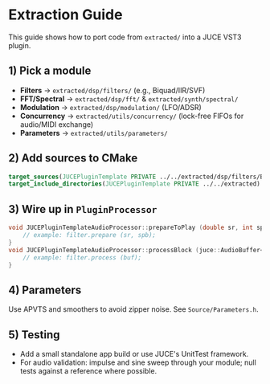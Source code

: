 # Extraction Guide

This guide shows how to port code from `extracted/` into a JUCE VST3 plugin.

## 1) Pick a module
- **Filters** → `extracted/dsp/filters/` (e.g., Biquad/IIR/SVF)
- **FFT/Spectral** → `extracted/dsp/fft/` & `extracted/synth/spectral/`
- **Modulation** → `extracted/dsp/modulation/` (LFO/ADSR)
- **Concurrency** → `extracted/utils/concurrency/` (lock-free FIFOs for audio/MIDI exchange)
- **Parameters** → `extracted/utils/parameters/`

## 2) Add sources to CMake
```cmake
target_sources(JUCEPluginTemplate PRIVATE ../../extracted/dsp/filters/Biquad.cpp)
target_include_directories(JUCEPluginTemplate PRIVATE ../../extracted)
```

## 3) Wire up in `PluginProcessor`
```cpp
void JUCEPluginTemplateAudioProcessor::prepareToPlay (double sr, int spb) {
    // example: filter.prepare (sr, spb);
}
void JUCEPluginTemplateAudioProcessor::processBlock (juce::AudioBuffer<float>& buf, juce::MidiBuffer&) {
    // example: filter.process (buf);
}
```

## 4) Parameters
Use APVTS and smoothers to avoid zipper noise. See `Source/Parameters.h`.

## 5) Testing
- Add a small standalone app build or use JUCE's UnitTest framework.
- For audio validation: impulse and sine sweep through your module; null tests against a reference where possible.